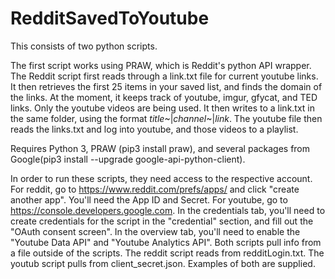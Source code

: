 # RedditSavedToYoutube

This consists of two python scripts.

The first script works using PRAW, which is Reddit's python API wrapper.
The Reddit script first reads through a link.txt file for current youtube links. It then retrieves the first 25 items in your saved list, and finds the domain of the links. At the moment, it keeps track of youtube, imgur, gfycat, and TED links. Only the youtube videos are being used. It then writes to a link.txt in the same folder, using the format *title*~|*channel*~|*link*.
The youtube file then reads the links.txt and log into youtube, and those videos to a playlist.

Requires Python 3, PRAW (pip3 install praw), and several packages from Google(pip3 install --upgrade google-api-python-client).

In order to run these scripts, they need access to the respective account.
For reddit, go to https://www.reddit.com/prefs/apps/ and click "create another app". You'll need the App ID and Secret.
For youtube, go to https://console.developers.google.com. In the credentials tab, you'll need to create credentials for the script in the "credential" section, and fill out the "OAuth consent screen". In the overview tab, you'll need to enable the "Youtube Data API" and "Youtube Analytics API".
Both scripts pull info from a file outside of the scripts. The reddit script reads from redditLogin.txt. The youtub script pulls from client_secret.json. Examples of both are supplied.
